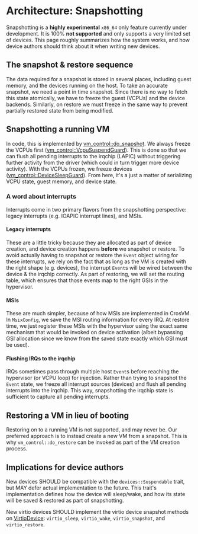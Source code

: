 # Architecture: Snapshotting

Snapshotting is a **highly experimental** `x86_64` only feature currently under development. It is
100% **not supported** and only supports a very limited set of devices. This page roughly summarizes
how the system works, and how device authors should think about it when writing new devices.

## The snapshot & restore sequence

The data required for a snapshot is stored in several places, including guest memory, and the
devices running on the host. To take an accurate snapshot, we need a point in time snapshot. Since
there is no way to fetch this state atomically, we have to freeze the guest (VCPUs) and the device
backends. Similarly, on restore we must freeze in the same way to prevent partially restored state
from being modified.

## Snapshotting a running VM

In code, this is implemented by
[vm_control::do_snapshot](https://crosvm.dev/doc/vm_control/fn.do_snapshot.html). We always freeze
the VCPUs first
([vm_control::VcpuSuspendGuard](https://crosvm.dev/doc/vm_control/struct.VcpuSuspendGuard.html)).
This is done so that we can flush all pending interrupts to the irqchip (LAPIC) without triggering
further activity from the driver (which could in turn trigger more device activity). With the VCPUs
frozen, we freeze devices
([vm_control::DeviceSleepGuard](https://crosvm.dev/doc/vm_control/struct.DeviceSleepGuard.html)).
From here, it's a just a matter of serializing VCPU state, guest memory, and device state.

### A word about interrupts

Interrupts come in two primary flavors from the snapshotting perspective: legacy interrupts (e.g.
IOAPIC interrupt lines), and MSIs.

#### Legacy interrupts

These are a little tricky because they are allocated as part of device creation, and device creation
happens **before** we snapshot or restore. To avoid actually having to snapshot or restore the
`Event` object wiring for these interrupts, we rely on the fact that as long as the VM is created
with the right shape (e.g. devices), the interrupt `Event`s will be wired between the device & the
irqchip correctly. As part of restoring, we will set the routing table, which ensures that those
events map to the right GSIs in the hypervisor.

#### MSIs

These are much simpler, because of how MSIs are implemented in CrosVM. In `MsixConfig`, we save the
MSI routing information for every IRQ. At restore time, we just register these MSIs with the
hypervisor using the exact same mechanism that would be invoked on device activation (albeit
bypassing GSI allocation since we know from the saved state exactly which GSI must be used).

#### Flushing IRQs to the irqchip

IRQs sometimes pass through multiple host `Event`s before reaching the hypervisor (or VCPU loop) for
injection. Rather than trying to snapshot the `Event` state, we freeze all interrupt sources
(devices) and flush all pending interrupts into the irqchip. This way, snapshotting the irqchip
state is sufficient to capture all pending interrupts.

## Restoring a VM in lieu of booting

Restoring on to a running VM is not supported, and may never be. Our preferred approach is to
instead create a new VM from a snapshot. This is why `vm_control::do_restore` can be invoked as part
of the VM creation process.

## Implications for device authors

New devices SHOULD be compatible with the `devices::Suspendable` trait, but MAY defer actual
implementation to the future. This trait's implementation defines how the device will sleep/wake,
and how its state will be saved & restored as part of snapshotting.

New virtio devices SHOULD implement the virtio device snapshot methods on
[VirtioDevice](https://crosvm.dev/doc/devices/virtio/virtio_device/trait.VirtioDevice.html):
`virtio_sleep`, `virtio_wake`, `virtio_snapshot`, and `virtio_restore`.
